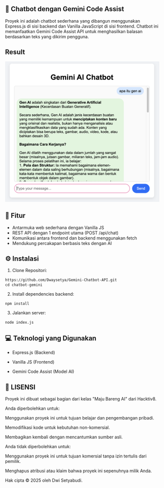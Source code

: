 ## 🤖 Chatbot dengan Gemini Code Assist

Proyek ini adalah chatbot sederhana yang dibangun menggunakan Express.js di sisi backend dan Vanilla JavaScript di sisi frontend. Chatbot ini memanfaatkan Gemini Code Assist API untuk menghasilkan balasan berdasarkan teks yang dikirim pengguna.

## Result

![Result](./public/images/ss.png)

## 🚀 Fitur

- Antarmuka web sederhana dengan Vanilla JS
- REST API dengan 1 endpoint utama (POST /api/chat)
- Komunikasi antara frontend dan backend menggunakan fetch
- Mendukung percakapan berbasis teks dengan AI

## ⚙️ Instalasi

1. Clone Repositori:
```
https://github.com/Dwaysetya/Gemini-Chatbot-API.git
cd chatbot-gemini
```
2. Install dependencies backend:
```
npm install
```
3. Jalankan server:
```
node index.js
```

## 💻 Teknologi yang Digunakan

- Express.js
 (Backend)

- Vanilla JS
 (Frontend)

- Gemini Code Assist
 (Model AI)


## 📄 LISENSI
Proyek ini dibuat sebagai bagian dari kelas "Maju Bareng AI" dari Hacktiv8.

Anda diperbolehkan untuk:

Menggunakan proyek ini untuk tujuan belajar dan pengembangan pribadi.

Memodifikasi kode untuk kebutuhan non-komersial.

Membagikan kembali dengan mencantumkan sumber asli.

Anda tidak diperbolehkan untuk:

Menggunakan proyek ini untuk tujuan komersial tanpa izin tertulis dari pemilik.

Menghapus atribusi atau klaim bahwa proyek ini sepenuhnya milik Anda.

Hak cipta © 2025 oleh Dwi Setyabudi.


